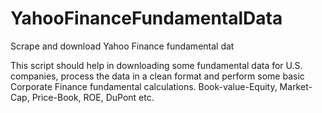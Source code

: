 # YahooFinanceFundamentalData
Scrape and download Yahoo Finance fundamental dat


This script should help in downloading some fundamental data for U.S. companies, process the data in a clean format and perform some basic Corporate Finance fundamental calculations. Book-value-Equity, Market-Cap, Price-Book, ROE, DuPont etc.
